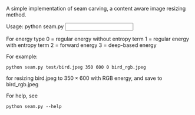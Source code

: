 A simple implementation of seam carving, a content aware image resizing method.

Usage: python seam.py <input image> <width> <height> <energy type> <output image>
  
For energy type
0 = regular energy without entropy term
1 = regular energy with entropy term
2 = forward energy
3 = deep-based energy
  
For example:
<pre><code>python seam.py test/bird.jpeg 350 600 0 bird_rgb.jpeg
</code></pre>
for resizing bird.jpeg to $350\times 600$ with RGB energy, and save to bird_rgb.jpeg

For help, see 
<pre><code>python seam.py --help
</code></pre>


